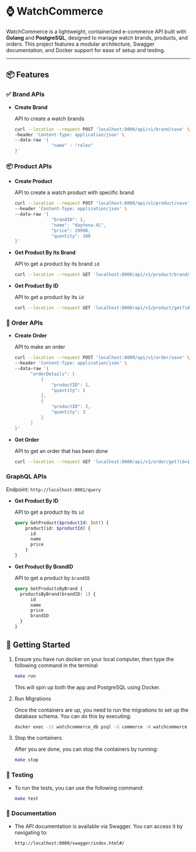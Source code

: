 # ⌚ WatchCommerce

WatchCommerce is a lightweight, containerized e-commerce API built with **Golang** and **PostgreSQL**, designed to manage watch brands, products, and orders. This project features a modular architecture, Swagger documentation, and Docker support for ease of setup and testing.

---

## 📦 Features


### ✅ Brand APIs
- **Create Brand**
    
    API to create a watch brands
    
    ```sh
    curl --location --request POST 'localhost:8000/api/v1/brand/save' \
    -header 'Content-Type: application/json' \
    --data-raw '{
                  "name" : "rolex"
    }'
    ```


### 📦 Product APIs
- **Create Product**

    API to create a watch product with specific brand

    ```sh
    curl --location --request POST 'localhost:8000/api/v1/product/save' \
    --header 'Content-Type: application/json' \
    --data-raw '{
                  "brandID": 1,
                  "name": "daytona-XL",
                  "price": 29998,
                  "quantity": 100
    }'
    ```

- **Get Product By Its Brand**

    API to get a product by its brand `id`

    ```sh
    curl --location --request GET 'localhost:8000/api/v1/product/brand/get?id=1'
    ```
  
- **Get Product By ID**
    
    API to get a product by its `id`

    ```sh
    curl --location --request GET 'localhost:8000/api/v1/product/get?id=1'
    ```

### 🛒 Order APIs
- **Create Order**

    API to make an order

    ```sh
    curl --location --request POST 'localhost:8000/api/v1/order/save' \
    --header 'Content-Type: application/json' \
    --data-raw '{
          "orderDetails": [
              {
                  "productID": 1,
                  "quantity": 1
              },
              {
                  "productID": 2,
                  "quantity": 3
              }
          ]
    }'
    ```
  
- **Get Order**

    API to get an order that has been done

    ```sh
    curl --location --request GET 'localhost:8000/api/v1/order/get?id=1'
    ```

### GraphQL APIs

Endpoint: `http://localhost:8001/query`

- **Get Product By ID**

  API to get a product by its `id`


  ```graphql
  query GetProduct($productId: Int!) {
      product(id: $productId) {
        id
        name
        price
      }
  }
  ```


- **Get Product By BrandID**

  API to get a product by `brandID`


  ```graphql
  query GetProductsByBrand {
    productsByBrand(brandID: 1) {
        id
        name
        price
        brandID
    }
  }
  ```


## 🚀 Getting Started


1. Ensure you have run docker on your local computer, then type the following command in the terminal
    ```sh
    make run
    ```
    This will spin up both the app and PostgreSQL using Docker.  


2. Run Migrations 
   
   Once the containers are up, you need to run the migrations to set up the database schema. You can do this by executing:

   ```sh
   docker exec -it watchcommerce_db psql -U commerce -W watchcommerce
   ```

3. Stop the containers

    After you are done, you can stop the containers by running:

    ```sh
    make stop
    ```


### 🧪 Testing

- To run the tests, you can use the following command:

    ```sh
    make test
    ```
  
### 📖 Documentation
  
- The API documentation is available via Swagger. You can access it by navigating to:
    ```sh
    http://localhost:8000/swagger/index.html#/
    ```